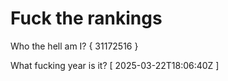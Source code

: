 # Fuck the rankings

Who the hell am I?
{ 31172516 }

What fucking year is it?
[ 2025-03-22T18:06:40Z ]
